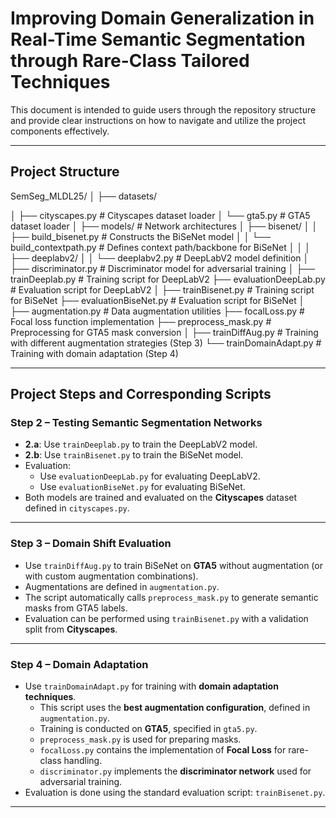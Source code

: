 # Improving Domain Generalization in Real-Time Semantic Segmentation through Rare-Class Tailored Techniques

This document is intended to guide users through the repository structure and provide clear instructions on how to navigate and utilize the project components effectively.

---

## Project Structure

SemSeg_MLDL25/
│
├── datasets/  

│   ├── cityscapes.py               # Cityscapes dataset loader
│   └── gta5.py                     # GTA5 dataset loader
│
├── models/                          # Network architectures
│   ├── bisenet/
│   │   ├── build_bisenet.py        # Constructs the BiSeNet model
│   │   └── build_contextpath.py    # Defines context path/backbone for BiSeNet
│   │
│   ├── deeplabv2/
│   │   └── deeplabv2.py            # DeepLabV2 model definition
│
├── discriminator.py                # Discriminator model for adversarial training
│
├── trainDeeplab.py                 # Training script for DeepLabV2
├── evaluationDeepLab.py            # Evaluation script for DeepLabV2
│
├── trainBisenet.py                 # Training script for BiSeNet
├── evaluationBiseNet.py            # Evaluation script for BiSeNet
│
├── augmentation.py                 # Data augmentation utilities
├── focalLoss.py                    # Focal loss function implementation
├── preprocess_mask.py              # Preprocessing for GTA5 mask conversion
│
├── trainDiffAug.py                 # Training with different augmentation strategies (Step 3)
└── trainDomainAdapt.py             # Training with domain adaptation (Step 4)



---

## Project Steps and Corresponding Scripts

### **Step 2 – Testing Semantic Segmentation Networks**
- **2.a**: Use `trainDeeplab.py` to train the DeepLabV2 model.
- **2.b**: Use `trainBisenet.py` to train the BiSeNet model.
- Evaluation:
  - Use `evaluationDeepLab.py` for evaluating DeepLabV2.
  - Use `evaluationBiseNet.py` for evaluating BiSeNet.
- Both models are trained and evaluated on the **Cityscapes** dataset defined in `cityscapes.py`.

---

### **Step 3 – Domain Shift Evaluation**
- Use `trainDiffAug.py` to train BiSeNet on **GTA5** without augmentation (or with custom augmentation combinations).
- Augmentations are defined in `augmentation.py`.
- The script automatically calls `preprocess_mask.py` to generate semantic masks from GTA5 labels.
- Evaluation can be performed using `trainBisenet.py` with a validation split from **Cityscapes**.

---

### **Step 4 – Domain Adaptation**
- Use `trainDomainAdapt.py` for training with **domain adaptation techniques**.
  - This script uses the **best augmentation configuration**, defined in `augmentation.py`.
  - Training is conducted on **GTA5**, specified in `gta5.py`.
  - `preprocess_mask.py` is used for preparing masks.
  - `focalLoss.py` contains the implementation of **Focal Loss** for rare-class handling.
  - `discriminator.py` implements the **discriminator network** used for adversarial training.
- Evaluation is done using the standard evaluation script: `trainBisenet.py`.

---


